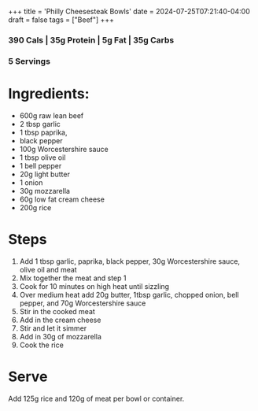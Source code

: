 +++
title = 'Philly Cheesesteak Bowls'
date = 2024-07-25T07:21:40-04:00
draft = false
tags = ["Beef"]
+++

### 390 Cals | 35g Protein | 5g Fat | 35g Carbs
### 5 Servings

# Ingredients:
- 600g raw lean beef
- 2 tbsp garlic
- 1 tbsp paprika, 
- black pepper
- 100g Worcestershire sauce
- 1 tbsp olive oil
- 1 bell pepper
- 20g light butter
- 1 onion
- 30g mozzarella 
- 60g low fat cream cheese
- 200g rice

# Steps
1. Add 1 tbsp garlic, paprika, black pepper, 30g Worcestershire sauce, olive oil and meat
2. Mix together the meat and step 1
3. Cook for 10 minutes on high heat until sizzling
4. Over medium heat add 20g butter, 1tbsp garlic, chopped onion, bell pepper, and 70g Worcestershire sauce
5. Stir in the cooked meat
6. Add in the cream cheese
7. Stir and let it simmer
8. Add in 30g of mozzarella 
9. Cook the rice

# Serve
Add 125g rice and 120g of meat per bowl or container.